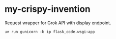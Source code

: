 # my-crispy-invention
Request wrapper for Grok API with display endpoint.

```
uv run gunicorn -b ip flask_code.wsgi:app
```